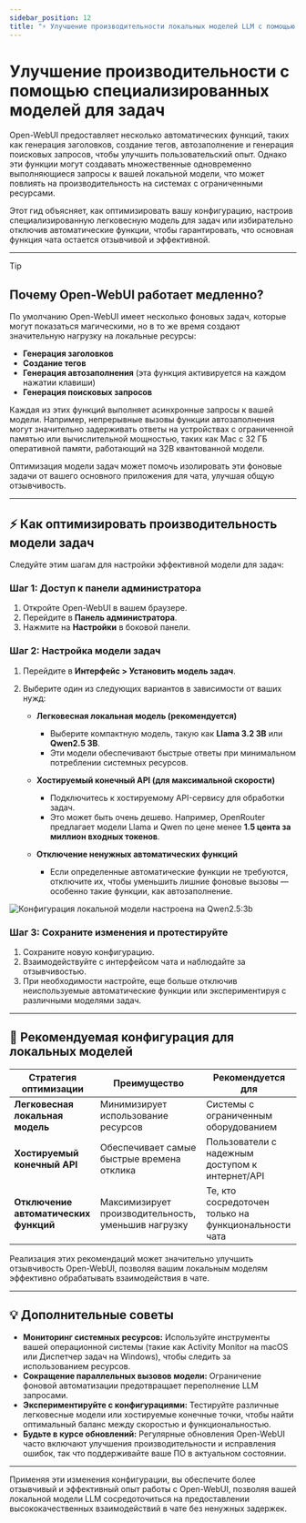 ```yaml
---
sidebar_position: 12
title: "⚡ Улучшение производительности локальных моделей LLM с помощью специализированных моделей для задач"
---
```


# Улучшение производительности с помощью специализированных моделей для задач

Open-WebUI предоставляет несколько автоматических функций, таких как генерация заголовков, создание тегов, автозаполнение и генерация поисковых запросов, чтобы улучшить пользовательский опыт. Однако эти функции могут создавать множественные одновременно выполняющиеся запросы к вашей локальной модели, что может повлиять на производительность на системах с ограниченными ресурсами.

Этот гид объясняет, как оптимизировать вашу конфигурацию, настроив специализированную легковесную модель для задач или избирательно отключив автоматические функции, чтобы гарантировать, что основная функция чата остается отзывчивой и эффективной.

---

> [!TIP]
>## Почему Open-WebUI работает медленно?
>По умолчанию Open-WebUI имеет несколько фоновых задач, которые могут показаться магическими, но в то же время создают значительную нагрузку на локальные ресурсы:
>- **Генерация заголовков**
>- **Создание тегов**
>- **Генерация автозаполнения** (эта функция активируется на каждом нажатии клавиши)
>- **Генерация поисковых запросов**
>
>Каждая из этих функций выполняет асинхронные запросы к вашей модели. Например, непрерывные вызовы функции автозаполнения могут значительно задерживать ответы на устройствах с ограниченной памятью или вычислительной мощностью, таких как Mac с 32 ГБ оперативной памяти, работающий на 32B квантованной модели.
>
>Оптимизация модели задач может помочь изолировать эти фоновые задачи от вашего основного приложения для чата, улучшая общую отзывчивость.
>
---

## ⚡ Как оптимизировать производительность модели задач

Следуйте этим шагам для настройки эффективной модели для задач:

### Шаг 1: Доступ к панели администратора

1. Откройте Open-WebUI в вашем браузере.
2. Перейдите в **Панель администратора**.
3. Нажмите на **Настройки** в боковой панели.

### Шаг 2: Настройка модели задач

1. Перейдите в **Интерфейс > Установить модель задач**.
2. Выберите один из следующих вариантов в зависимости от ваших нужд:

   - **Легковесная локальная модель (рекомендуется)**
     - Выберите компактную модель, такую как **Llama 3.2 3B** или **Qwen2.5 3B**.
     - Эти модели обеспечивают быстрые ответы при минимальном потреблении системных ресурсов.

   - **Хостируемый конечный API (для максимальной скорости)**
     - Подключитесь к хостируемому API-сервису для обработки задач.
     - Это может быть очень дешево. Например, OpenRouter предлагает модели Llama и Qwen по цене менее **1.5 цента за миллион входных токенов**.

   - **Отключение ненужных автоматических функций**
     - Если определенные автоматические функции не требуются, отключите их, чтобы уменьшить лишние фоновые вызовы — особенно такие функции, как автозаполнение.

![Конфигурация локальной модели настроена на Qwen2.5:3b](/images/tutorials/tips/set-task-model.png)

### Шаг 3: Сохраните изменения и протестируйте

1. Сохраните новую конфигурацию.
2. Взаимодействуйте с интерфейсом чата и наблюдайте за отзывчивостью.
3. При необходимости настройте, еще больше отключив неиспользуемые автоматические функции или экспериментируя с различными моделями задач.

---

## 🚀 Рекомендуемая конфигурация для локальных моделей

| Стратегия оптимизации           | Преимущество                            | Рекомендуется для                      |
|---------------------------------|------------------------------------------|----------------------------------------|
| **Легковесная локальная модель** | Минимизирует использование ресурсов       | Системы с ограниченным оборудованием    |
| **Хостируемый конечный API**     | Обеспечивает самые быстрые времена отклика | Пользователи с надежным доступом к интернет/API|
| **Отключение автоматических функций** | Максимизирует производительность, уменьшив нагрузку | Те, кто сосредоточен только на функциональности чата |

Реализация этих рекомендаций может значительно улучшить отзывчивость Open-WebUI, позволяя вашим локальным моделям эффективно обрабатывать взаимодействия в чате.

---

## 💡 Дополнительные советы

- **Мониторинг системных ресурсов:** Используйте инструменты вашей операционной системы (такие как Activity Monitor на macOS или Диспетчер задач на Windows), чтобы следить за использованием ресурсов.
- **Сокращение параллельных вызовов модели:** Ограничение фоновой автоматизации предотвращает переполнение LLM запросами.
- **Экспериментируйте с конфигурациями:** Тестируйте различные легковесные модели или хостируемые конечные точки, чтобы найти оптимальный баланс между скоростью и функциональностью.
- **Будьте в курсе обновлений:** Регулярные обновления Open-WebUI часто включают улучшения производительности и исправления ошибок, так что поддерживайте ваше ПО в актуальном состоянии.

---

Применяя эти изменения конфигурации, вы обеспечите более отзывчивый и эффективный опыт работы с Open-WebUI, позволяя вашей локальной модели LLM сосредоточиться на предоставлении высококачественных взаимодействий в чате без ненужных задержек.
